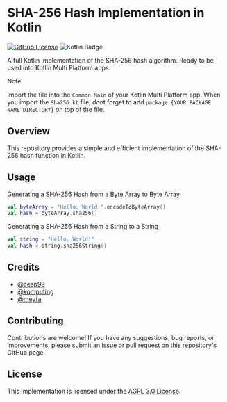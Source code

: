 # SHA-256 Hash Implementation in Kotlin

[![GitHub License](https://img.shields.io/github/license/cesp99/Sha256-Kotlin?style=flat)](https://github.com/cesp99/Sha256-Kotlin/blob/main/LICENSE) ![Kotlin Badge](https://img.shields.io/badge/Kotlin-7F52FF?logo=kotlin&logoColor=fff&style=flat)

A full Kotlin implementation of the SHA-256 hash algorithm.
Ready to be used into Kotlin Multi Platform apps.

> [!NOTE]  
> Import the file into the `Common Main` of your Kotlin Multi Platform app.
> When you import the `Sha256.kt` file, dont forget to add `package {YOUR PACKAGE NAME DIRECTORY}` on top of the file.

## Overview

This repository provides a simple and efficient implementation of the SHA-256 hash function in Kotlin. 


## Usage

Generating a SHA-256 Hash from a Byte Array to Byte Array

```kotlin
val byteArray = "Hello, World!".encodeToByteArray()
val hash = byteArray.sha256()
```

Generating a SHA-256 Hash from a String to a String

```kotlin
val string = "Hello, World!"
val hash = string.sha256String()
```

## Credits

* [@cesp99](https://github.com/cesp99)
* [@komputing](https://github.com/komputing/KHash)
* [@meyfa](https://github.com/meyfa/java-sha256)

## Contributing

Contributions are welcome! If you have any suggestions, bug reports, or improvements, please submit an issue or pull request on this repository's GitHub page.

## License

This implementation is licensed under the [AGPL 3.0 License](https://github.com/cesp99/Sha256-kotlin/blob/main/LICENSE).
